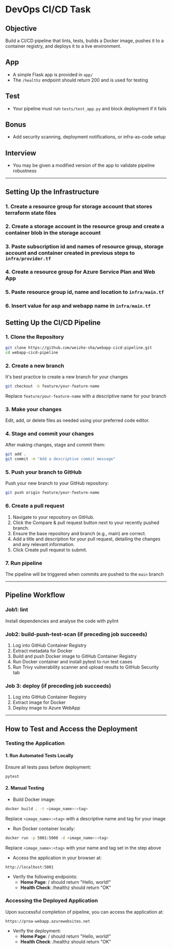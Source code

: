 # DevOps CI/CD Task

## Objective
Build a CI/CD pipeline that lints, tests, builds a Docker image, pushes it to a container registry, and deploys it to a live environment.

## App
- A simple Flask app is provided in `app/`
- The `/healthz` endpoint should return 200 and is used for testing

## Test
- Your pipeline must run `tests/test_app.py` and block deployment if it fails

## Bonus
- Add security scanning, deployment notifications, or infra-as-code setup

## Interview
- You may be given a modified version of the app to validate pipeline robustness

---
## Setting Up the Infrastructure 
### 1. Create a resource group for storage account that stores terraform state files
### 2. Create a storage account in the resource group and create a container blob in the storage account
### 3. Paste subscription id and names of resource group, storage account and container created in previous steps to `infra/provider.tf`
### 4. Create a resource group for Azure Service Plan and Web App 
### 5. Paste resource group id, name and location to `infra/main.tf`
### 6. Insert value for asp and webapp name in `infra/main.tf`

## Setting Up the CI/CD Pipeline
### 1. Clone the Repository
```bash
git clone https://github.com/weizhe-sha/webapp-cicd-pipeline.git
cd webapp-cicd-pipeline
```

### 2. Create a new branch
It's best practice to create a new branch for your changes
```bash
git checkout -b feature/your-feature-name
```
Replace `feature/your-feature-name` with a descriptive name for your branch

### 3. Make your changes
Edit, add, or delete files as needed using your preferred code editor.

### 4. Stage and commit your changes
After making changes, stage and commit them:
```bash
git add .
git commit -m "Add a descriptive commit message"
```

### 5. Push your branch to GitHub
Push your new branch to your GitHub repository:
```bash
git push origin feature/your-feature-name
```

### 6. Create a pull request
1. Navigate to your repository on GitHub.
2. Click the Compare & pull request button next to your recently pushed branch.
3. Ensure the base repository and branch (e.g., main) are correct.
4. Add a title and description for your pull request, detailing the changes and any relevant information.
5. Click Create pull request to submit.

### 7. Run pipeline
The pipeline will be triggered when commits are pushed to the `main` branch

---

## Pipeline Workflow
### Job1: lint
Install dependencies and analyse the code with pylint

### Job2: build-push-test-scan (if preceding job succeeds)
1. Log into GitHub Container Registry
2. Extract metadata for Docker
3. Build and push Docker image to GitHub Container Registry
4. Run Docker container and install pytest to run test cases
5. Run Trivy vulnerability scanner and upload results to GitHub Security tab

### Job 3: deploy (if preceding job succeeds)
1. Log into GitHub Container Registry
2. Extract image for Docker
3. Deploy image to Azure WebApp

---

## How to Test and Access the Deployment
### Testing the Application
#### 1. Run Automated Tests Locally
Ensure all tests pass before deployment:
```bash
pytest
```
#### 2. Manual Testing
- Build Docker image:
```bash
docker build . -t <image_name>:<tag>
```
Replace `<image_name>:<tag>` with a descriptive name and tag for your image
- Run Docker container locally:
```bash
docker run -p 5001:5000 -d <image_name>:<tag>
```
Replace `<image_name>:<tag>` with your name and tag set in the step above
- Access the application in your browser at:
```arduino
http://localhost:5001
```
- Verify the following endpoints:
    - **Home Page**: / should return "Hello, world!"
    - **Health Check**: /healthz should return "OK"

### Accessing the Deployed Application
Upon successful completion of pipeline, you can access the application at:
```arduino
https://proa-webapp.azurewebsites.net
```
- Verify the deployment:
    - **Home Page**: / should return "Hello, world!"
    - **Health Check**: /healthz should return "OK"